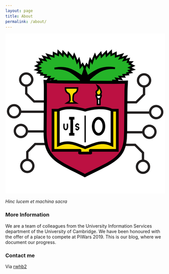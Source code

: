 ```yaml
---
layout: page
title: About
permalink: /about/
---
```


![UIS PiWars logo - a red shield with a crest of green raspberry leaves. On the sheild is depicted a large book containing the numbers one and zero on opposing pages, and the letters U I and S. Two smaller images are placed above the book on the shield, to the left a cup and to the right a flaming torch.](https://raw.githubusercontent.com/uis-piwars/graphics/master/logo-medium.png "UIS PiWars")

_Hinc lucem et machina sacra_

### More Information

We are a team of colleagues from the University Information Services department of the University of Cambridge. We have been honoured with the offer of a place to compete at PiWars 2019. This is our blog, where we document our progress.

### Contact me

Via [rwhb2](https://twitter.com/rwhb2)

